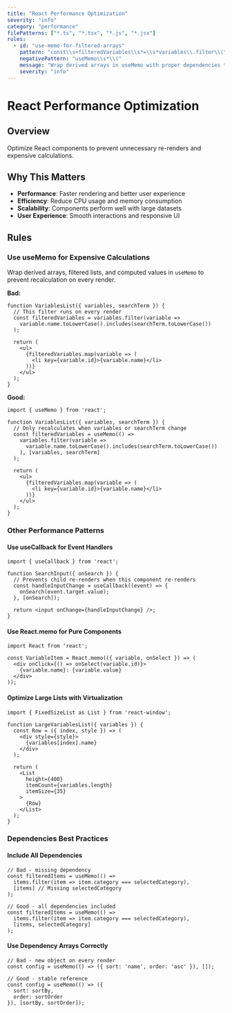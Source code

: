 ```yaml
---
title: "React Performance Optimization"
severity: "info"
category: "performance"
filePatterns: ["*.ts", "*.tsx", "*.js", "*.jsx"]
rules:
  - id: "use-memo-for-filtered-arrays"
    pattern: "const\\s+filteredVariables\\s*=\\s*variables\\.filter\\("
    negativePattern: "useMemo\\s*\\("
    message: "Wrap derived arrays in useMemo with proper dependencies to avoid unnecessary recalculations."
    severity: "info"
---
```


# React Performance Optimization

## Overview
Optimize React components to prevent unnecessary re-renders and expensive calculations.

## Why This Matters
- **Performance**: Faster rendering and better user experience
- **Efficiency**: Reduce CPU usage and memory consumption
- **Scalability**: Components perform well with large datasets
- **User Experience**: Smooth interactions and responsive UI

## Rules

### Use useMemo for Expensive Calculations
Wrap derived arrays, filtered lists, and computed values in `useMemo` to prevent recalculation on every render.

**Bad:**
```tsx
function VariablesList({ variables, searchTerm }) {
  // This filter runs on every render
  const filteredVariables = variables.filter(variable => 
    variable.name.toLowerCase().includes(searchTerm.toLowerCase())
  );
  
  return (
    <ul>
      {filteredVariables.map(variable => (
        <li key={variable.id}>{variable.name}</li>
      ))}
    </ul>
  );
}
```

**Good:**
```tsx
import { useMemo } from 'react';

function VariablesList({ variables, searchTerm }) {
  // Only recalculates when variables or searchTerm change
  const filteredVariables = useMemo(() => 
    variables.filter(variable => 
      variable.name.toLowerCase().includes(searchTerm.toLowerCase())
    ), [variables, searchTerm]
  );
  
  return (
    <ul>
      {filteredVariables.map(variable => (
        <li key={variable.id}>{variable.name}</li>
      ))}
    </ul>
  );
}
```

### Other Performance Patterns

#### Use useCallback for Event Handlers
```tsx
import { useCallback } from 'react';

function SearchInput({ onSearch }) {
  // Prevents child re-renders when this component re-renders
  const handleInputChange = useCallback((event) => {
    onSearch(event.target.value);
  }, [onSearch]);
  
  return <input onChange={handleInputChange} />;
}
```

#### Use React.memo for Pure Components
```tsx
import React from 'react';

const VariableItem = React.memo(({ variable, onSelect }) => (
  <div onClick={() => onSelect(variable.id)}>
    {variable.name}: {variable.value}
  </div>
));
```

#### Optimize Large Lists with Virtualization
```tsx
import { FixedSizeList as List } from 'react-window';

function LargeVariablesList({ variables }) {
  const Row = ({ index, style }) => (
    <div style={style}>
      {variables[index].name}
    </div>
  );
  
  return (
    <List
      height={400}
      itemCount={variables.length}
      itemSize={35}
    >
      {Row}
    </List>
  );
}
```

### Dependencies Best Practices

#### Include All Dependencies
```tsx
// Bad - missing dependency
const filteredItems = useMemo(() => 
  items.filter(item => item.category === selectedCategory),
  [items] // Missing selectedCategory
);

// Good - all dependencies included
const filteredItems = useMemo(() => 
  items.filter(item => item.category === selectedCategory),
  [items, selectedCategory]
);
```

#### Use Dependency Arrays Correctly
```tsx
// Bad - new object on every render
const config = useMemo(() => ({ sort: 'name', order: 'asc' }), []);

// Good - stable reference
const config = useMemo(() => ({ 
  sort: sortBy, 
  order: sortOrder 
}), [sortBy, sortOrder]);
```

